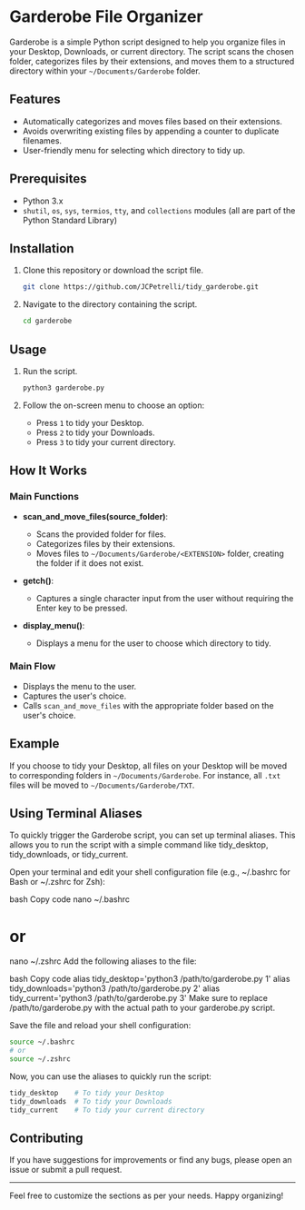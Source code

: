 
# Garderobe File Organizer

Garderobe is a simple Python script designed to help you organize files in your Desktop, Downloads, or current directory. The script scans the chosen folder, categorizes files by their extensions, and moves them to a structured directory within your `~/Documents/Garderobe` folder.

## Features

- Automatically categorizes and moves files based on their extensions.
- Avoids overwriting existing files by appending a counter to duplicate filenames.
- User-friendly menu for selecting which directory to tidy up.

## Prerequisites

- Python 3.x
- `shutil`, `os`, `sys`, `termios`, `tty`, and `collections` modules (all are part of the Python Standard Library)

## Installation

1. Clone this repository or download the script file.

   ```bash
   git clone https://github.com/JCPetrelli/tidy_garderobe.git
   ```

2. Navigate to the directory containing the script.

   ```bash
   cd garderobe
   ```

## Usage

1. Run the script.

   ```bash
   python3 garderobe.py
   ```

2. Follow the on-screen menu to choose an option:
   - Press `1` to tidy your Desktop.
   - Press `2` to tidy your Downloads.
   - Press `3` to tidy your current directory.

## How It Works

### Main Functions

- **scan_and_move_files(source_folder)**:
  - Scans the provided folder for files.
  - Categorizes files by their extensions.
  - Moves files to `~/Documents/Garderobe/<EXTENSION>` folder, creating the folder if it does not exist.

- **getch()**:
  - Captures a single character input from the user without requiring the Enter key to be pressed.

- **display_menu()**:
  - Displays a menu for the user to choose which directory to tidy.

### Main Flow

- Displays the menu to the user.
- Captures the user's choice.
- Calls `scan_and_move_files` with the appropriate folder based on the user's choice.

## Example

If you choose to tidy your Desktop, all files on your Desktop will be moved to corresponding folders in `~/Documents/Garderobe`. For instance, all `.txt` files will be moved to `~/Documents/Garderobe/TXT`.

## Using Terminal Aliases
To quickly trigger the Garderobe script, you can set up terminal aliases. This allows you to run the script with a simple command like tidy_desktop, tidy_downloads, or tidy_current.

Open your terminal and edit your shell configuration file (e.g., ~/.bashrc for Bash or ~/.zshrc for Zsh):

bash
Copy code
nano ~/.bashrc
# or
nano ~/.zshrc
Add the following aliases to the file:

bash
Copy code
alias tidy_desktop='python3 /path/to/garderobe.py 1'
alias tidy_downloads='python3 /path/to/garderobe.py 2'
alias tidy_current='python3 /path/to/garderobe.py 3'
Make sure to replace /path/to/garderobe.py with the actual path to your garderobe.py script.

Save the file and reload your shell configuration:

```bash
source ~/.bashrc
# or
source ~/.zshrc
```

Now, you can use the aliases to quickly run the script:

```bash
tidy_desktop    # To tidy your Desktop
tidy_downloads  # To tidy your Downloads
tidy_current    # To tidy your current directory
```

## Contributing

If you have suggestions for improvements or find any bugs, please open an issue or submit a pull request.

---

Feel free to customize the sections as per your needs. Happy organizing!
